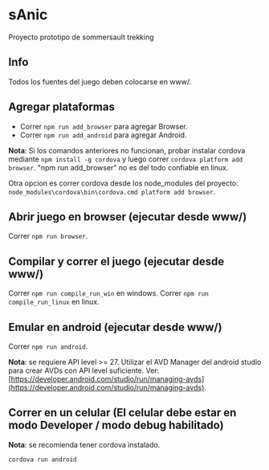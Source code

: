 # sAnic
Proyecto prototipo de sommersault trekking

## Info

Todos los fuentes del juego deben colocarse en www/.

## Agregar plataformas

* Correr `npm run add_browser` para agregar Browser.
* Correr `npm run add_android` para agregar Android.

__Nota__: Si los comandos anteriores no funcionan, probar instalar cordova
mediante `npm install -g cordova` y luego correr `cordova platform add browser`.
"npm run add_browser" no es del todo confiable en linux.

Otra opcion es correr cordova desde los node_modules del proyecto:
`node_modules\cordova\bin\cordova.cmd platform add browser`.

## Abrir juego en browser (ejecutar desde www/)

Correr `npm run browser`.

## Compilar y correr el juego (ejecutar desde www/)

Correr `npm run compile_run_win` en windows.
Correr `npm run compile_run_linux` en linux.

## Emular en android (ejecutar desde www/)

Correr `npm run android`.

__Nota__: se requiere API level >= 27. Utilizar el AVD Manager del android studio para crear AVDs con API level suficiente.
Ver: [https://developer.android.com/studio/run/managing-avds](https://developer.android.com/studio/run/managing-avds).

## Correr en un celular (El celular debe estar en modo Developer / modo debug habilitado)

__Nota__: se recomienda tener cordova instalado.

`cordova run android`
